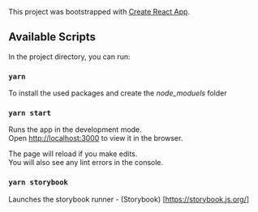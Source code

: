 This project was bootstrapped with [Create React App](https://github.com/facebook/create-react-app).

## Available Scripts

In the project directory, you can run:

### `yarn`

To install the used packages and create the *node_moduels* folder

### `yarn start`

Runs the app in the development mode.<br />
Open [http://localhost:3000](http://localhost:3000) to view it in the browser.

The page will reload if you make edits.<br />
You will also see any lint errors in the console.

### `yarn storybook`

Launches the storybook runner - (Storybook) [https://storybook.js.org/]
